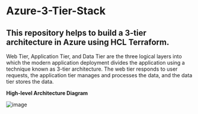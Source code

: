 # Azure-3-Tier-Stack
This repository helps to build a 3-tier architecture in Azure using HCL Terraform.
----------------------------------------------------------------------------------
Web Tier, Application Tier, and Data Tier are the three logical layers into which the modern application deployment divides the application using a technique known as 3-tier architecture. The web tier responds to user requests, the application tier manages and processes the data, and the data tier stores the data.

**High-level Architecture Diagram**

![image](https://github.com/hajee-78/Azure-3-Tier-Stack/assets/55215524/b5cc117c-0293-4cd7-97b0-e9cc7fe6a8b7)










